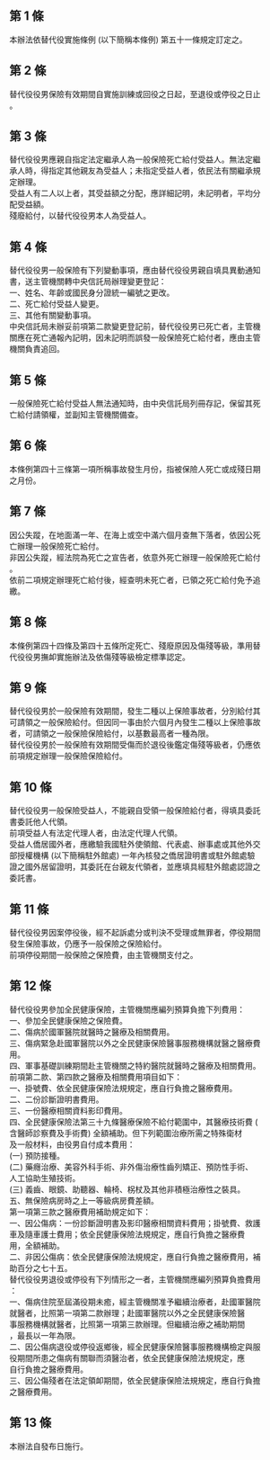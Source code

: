 第 1 條
-------
本辦法依替代役實施條例 (以下簡稱本條例) 第五十一條規定訂定之。

第 2 條
-------
替代役役男保險有效期間自實施訓練或回役之日起，至退役或停役之日止  
。

第 3 條
-------
替代役役男應親自指定法定繼承人為一般保險死亡給付受益人。無法定繼  
承人時，得指定其他親友為受益人；未指定受益人者，依民法有關繼承規  
定辦理。  
受益人有二人以上者，其受益額之分配，應詳細記明，未記明者，平均分  
配受益額。  
殘廢給付，以替代役役男本人為受益人。

第 4 條
-------
替代役役男一般保險有下列變動事項，應由替代役役男親自填具異動通知  
書，送主管機關轉中央信託局辦理變更登記：  
一、姓名、年齡或國民身分證統一編號之更改。  
二、死亡給付受益人變更。  
三、其他有關變動事項。  
中央信託局未辦妥前項第二款變更登記前，替代役役男已死亡者，主管機  
關應在死亡通報內記明，因未記明而誤發一般保險死亡給付者，應由主管  
機關負責追回。

第 5 條
-------
一般保險死亡給付受益人無法通知時，由中央信託局列冊存記，保留其死  
亡給付請領權，並副知主管機關備查。

第 6 條
-------
本條例第四十三條第一項所稱事故發生月份，指被保險人死亡或成殘日期  
之月份。

第 7 條
-------
因公失蹤，在地面滿一年、在海上或空中滿六個月查無下落者，依因公死  
亡辦理一般保險死亡給付。  
非因公失蹤，經法院為死亡之宣告者，依意外死亡辦理一般保險死亡給付  
。  
依前二項規定辦理死亡給付後，經查明未死亡者，已領之死亡給付免予追  
繳。

第 8 條
-------
本條例第四十四條及第四十五條所定死亡、殘廢原因及傷殘等級，準用替  
代役役男撫卹實施辦法及依傷殘等級檢定標準認定。

第 9 條
-------
替代役役男於一般保險有效期間，發生二種以上保險事故者，分別給付其  
可請領之一般保險給付。但因同一事由於六個月內發生二種以上保險事故  
者，可請領之一般保險保險給付，以基數最高者一種為限。  
替代役役男於一般保險有效期間受傷而於退役後鑑定傷殘等級者，仍應依  
前項規定辦理一般保險保險給付。

第 10 條
--------
替代役役男一般保險受益人，不能親自受領一般保險給付者，得填具委託  
書委託他人代領。  
前項受益人有法定代理人者，由法定代理人代領。  
受益人僑居國外者，應繳驗我國駐外使領館、代表處、辦事處或其他外交  
部授權機構 (以下簡稱駐外館處) 一年內核發之僑居證明書或駐外館處驗  
證之國外居留證明，其委託在台親友代領者，並應填具經駐外館處認證之  
委託書。

第 11 條
--------
替代役役男因案停役後，經不起訴處分或判決不受理或無罪者，停役期間  
發生保險事故，仍應予一般保險之保險給付。  
前項停役期間一般保險之保險費，由主管機關支付之。

第 12 條
--------
替代役役男參加全民健康保險，主管機關應編列預算負擔下列費用：  
一、參加全民健康保險之保險費。  
二、傷病於國軍醫院就醫時之醫療及相關費用。  
三、傷病緊急赴國軍醫院以外之全民健康保險醫事服務機構就醫之醫療費  
    用。  
四、軍事基礎訓練期間赴主管機關之特約醫院就醫時之醫療及相關費用。  
前項第二款、第四款之醫療及相關費用項目如下：  
一、掛號費、依全民健康保險法規規定，應自行負擔之醫療費用。  
二、二份診斷證明書費用。  
三、一份醫療相關資料影印費用。  
四、全民健康保險法第三十九條醫療保險不給付範圍中，其醫療技術費 (  
    含醫師診察費及手術費) 全額補助。但下列範圍治療所需之特殊衛材  
    及一般材料，由役男自付成本費用：  
 (一) 預防接種。  
 (二) 藥癮治療、美容外科手術、非外傷治療性齒列矯正、預防性手術、  
      人工協助生殖技術。  
 (三) 義齒、眼鏡、助聽器、輪椅、柺杖及其他非積極治療性之裝具。  
五、無保險病房時之上一等級病房費差額。  
第一項第三款之醫療費用補助規定如下：  
一、因公傷病：一份診斷證明書及影印醫療相關資料費用；掛號費、救護  
    車及隨車護士費用；依全民健康保險法規規定，應自行負擔之醫療費  
    用，全額補助。  
二、非因公傷病：依全民健康保險法規規定，應自行負擔之醫療費用，補  
    助百分之七十五。  
替代役役男退役或停役有下列情形之一者，主管機關應編列預算負擔費用  
：  
一、傷病住院至屆滿役期未癒，經主管機關准予繼續治療者，赴國軍醫院  
    就醫者，比照第一項第二款辦理；赴國軍醫院以外之全民健康保險醫  
    事服務機構就醫者，比照第一項第三款辦理。但繼續治療之補助期間  
    ，最長以一年為限。  
二、因公傷病退役或停役返鄉後，經全民健康保險醫事服務機構檢定與服  
    役期間所患之傷病有關聯而須醫治者，依全民健康保險法規規定，應  
    自行負擔之醫療費用。  
三、因公傷殘者在法定領卹期間，依全民健康保險法規規定，應自行負擔  
    之醫療費用。

第 13 條
--------
本辦法自發布日施行。

